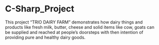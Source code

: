 # C-Sharp_Project
This project “TRIO DAIRY FARM” demonstrates how dairy things and products like fresh milk, butter, cheese and solid items like cow, goats can be supplied and reached at people’s doorsteps with then intention of providing pure and healthy dairy goods.
